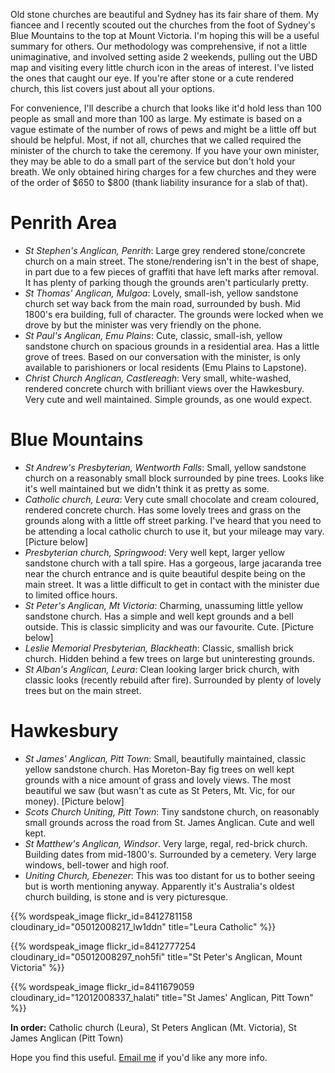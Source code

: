 <!--
.. title: Stone Churches in Western Sydney and Blue Mountains
.. slug: 20080204stone-churches-in-western-sydney-and-blue-mountains
.. date: 2008/02/04 14:06:06
.. spellcheck_exceptions: Ebenezer,Stephen's,Alban's,Blackheath,Hawkesbury,Lapstone,Leura,Moreton,Mulgoa,Penrith,Springwood,UBD,Wentworth,img,ish,jpg,ri,src,srcset,vw
.. tags: Photography
.. link: 
.. description: 
-->


Old stone churches are beautiful and Sydney has its fair share of them. My fiancee and I recently scouted out the churches from the foot of Sydney's Blue Mountains to the top at Mount Victoria. I'm hoping this will be a useful summary for others. Our methodology was comprehensive, if not a little unimaginative, and involved setting aside 2 weekends, pulling out the UBD map and visiting every little church icon in the areas of interest. I've listed the ones that caught our eye. If you're after stone or a cute rendered church, this list covers just about all your options.

For convenience, I'll describe a church that looks like it'd hold less than 100 people as small and more than 100 as large. My estimate is based on a vague estimate of the number of rows of pews and might be a little off but should be helpful. Most, if not all, churches that we called required the minister of the church to take the ceremony. If you have your own minister, they may be able to do a small part of the service but don't hold your breath. We only obtained hiring charges for a few churches and they were of the order of \$650 to \$800 (thank liability insurance for a slab of that).

Penrith Area
============

-   *St Stephen's Anglican, Penrith*: Large grey rendered stone/concrete church on a main street. The stone/rendering isn't in the best of shape, in part due to a few pieces of graffiti that have left marks after removal. It has plenty of parking though the grounds aren't particularly pretty.
-   *St Thomas' Anglican, Mulgoa*: Lovely, small-ish, yellow sandstone church set way back from the main road, surrounded by bush. Mid 1800's era building, full of character. The grounds were locked when we drove by but the minister was very friendly on the phone.
-   *St Paul's Anglican, Emu Plains*: Cute, classic, small-ish, yellow sandstone church on spacious grounds in a residential area. Has a little grove of trees. Based on our conversation with the minister, is only available to parishioners or local residents (Emu Plains to Lapstone).
-   *Christ Church Anglican, Castlereagh*: Very small, white-washed, rendered concrete church with brilliant views over the Hawkesbury. Very cute and well maintained. Simple grounds, as one would expect.

Blue Mountains
==============

-   *St Andrew's Presbyterian, Wentworth Falls*: Small, yellow sandstone church on a reasonably small block surrounded by pine trees. Looks like it's well maintained but we didn't think it as pretty as some.
-   *Catholic church, Leura*: Very cute small chocolate and cream coloured, rendered concrete church. Has some lovely trees and grass on the grounds along with a little off street parking. I've heard that you need to be attending a local catholic church to use it, but your mileage may vary. [Picture below]
-   *Presbyterian church, Springwood*: Very well kept, larger yellow sandstone church with a tall spire. Has a gorgeous, large jacaranda tree near the church entrance and is quite beautiful despite being on the main street. It was a little difficult to get in contact with the minister due to limited office hours.
-   *St Peter's Anglican, Mt Victoria*: Charming, unassuming little yellow sandstone church. Has a simple and well kept grounds and a bell outside. This is classic simplicity and was our favourite. Cute. [Picture below]
-   *Leslie Memorial Presbyterian, Blackheath*: Classic, smallish brick church. Hidden behind a few trees on large but uninteresting grounds.
-   *St Alban's Anglican, Leura*: Clean looking larger brick church, with classic looks (recently rebuild after fire). Surrounded by plenty of lovely trees but on the main street.

Hawkesbury
==========

-   *St James' Anglican, Pitt Town*: Small, beautifully maintained, classic yellow sandstone church. Has Moreton-Bay fig trees on well kept grounds with a nice amount of grass and lovely views. The most beautiful we saw (but wasn't as cute as St Peters, Mt. Vic, for our money). [Picture below]
-   *Scots Church Uniting, Pitt Town*: Tiny sandstone church, on reasonably small grounds across the road from St. James Anglican. Cute and well kept.
-   *St Matthew's Anglican, Windsor*. Very large, regal, red-brick church. Building dates from mid-1800's. Surrounded by a cemetery. Very large windows, bell-tower and high roof.
-   *Uniting Church, Ebenezer*: This was too distant for us to bother seeing but is worth mentioning anyway. Apparently it's Australia's oldest church building, is stone and is very picturesque.

{{% wordspeak_image flickr_id=8412781158 cloudinary_id="05012008217_lw1ddn" title="Leura Catholic" %}}

{{% wordspeak_image flickr_id=8412777254 cloudinary_id="05012008297_noh5fi" title="St Peter's Anglican, Mount Victoria" %}}

{{% wordspeak_image flickr_id=8411679059 cloudinary_id="12012008337_halati" title="St James' Anglican, Pitt Town" %}}

**In order:** Catholic church (Leura), St Peters Anglican (Mt. Victoria), St James Anglican (Pitt Town)

Hope you find this useful. [Email me](mailto:edwin@wordspeak.org) if you'd like any more info.
